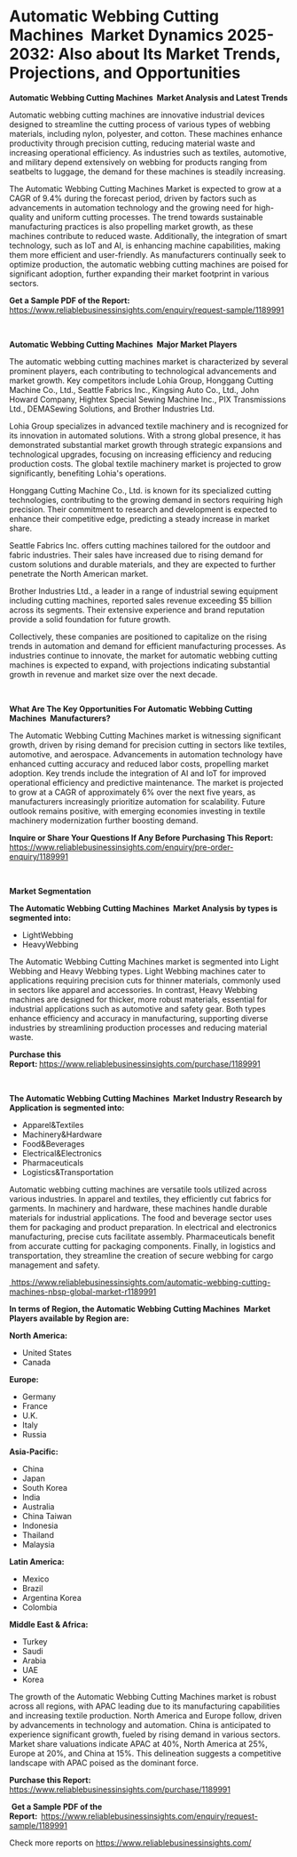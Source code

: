 <p><h1>Automatic Webbing Cutting Machines  Market Dynamics 2025-2032: Also about Its Market Trends, Projections, and Opportunities</h1></p><p><strong>Automatic Webbing Cutting Machines  Market Analysis and Latest Trends</strong></p>
<p><p>Automatic webbing cutting machines are innovative industrial devices designed to streamline the cutting process of various types of webbing materials, including nylon, polyester, and cotton. These machines enhance productivity through precision cutting, reducing material waste and increasing operational efficiency. As industries such as textiles, automotive, and military depend extensively on webbing for products ranging from seatbelts to luggage, the demand for these machines is steadily increasing.</p><p>The Automatic Webbing Cutting Machines Market is expected to grow at a CAGR of 9.4% during the forecast period, driven by factors such as advancements in automation technology and the growing need for high-quality and uniform cutting processes. The trend towards sustainable manufacturing practices is also propelling market growth, as these machines contribute to reduced waste. Additionally, the integration of smart technology, such as IoT and AI, is enhancing machine capabilities, making them more efficient and user-friendly. As manufacturers continually seek to optimize production, the automatic webbing cutting machines are poised for significant adoption, further expanding their market footprint in various sectors.</p></p>
<p><strong>Get a Sample PDF of the Report:&nbsp;</strong> <a href="https://www.reliablebusinessinsights.com/enquiry/request-sample/1189991?utm_campaign=2983&utm_medium=2&utm_source=Github&utm_content=ia&utm_term=10042025&utm_id=automatic-webbing-cutting-machines">https://www.reliablebusinessinsights.com/enquiry/request-sample/1189991</a></p>
<p>&nbsp;</p>
<p><strong>Automatic Webbing Cutting Machines  Major Market Players</strong></p>
<p><p>The automatic webbing cutting machines market is characterized by several prominent players, each contributing to technological advancements and market growth. Key competitors include Lohia Group, Honggang Cutting Machine Co., Ltd., Seattle Fabrics Inc., Kingsing Auto Co., Ltd., John Howard Company, Hightex Special Sewing Machine Inc., PIX Transmissions Ltd., DEMASewing Solutions, and Brother Industries Ltd.</p><p>Lohia Group specializes in advanced textile machinery and is recognized for its innovation in automated solutions. With a strong global presence, it has demonstrated substantial market growth through strategic expansions and technological upgrades, focusing on increasing efficiency and reducing production costs. The global textile machinery market is projected to grow significantly, benefiting Lohia's operations.</p><p>Honggang Cutting Machine Co., Ltd. is known for its specialized cutting technologies, contributing to the growing demand in sectors requiring high precision. Their commitment to research and development is expected to enhance their competitive edge, predicting a steady increase in market share.</p><p>Seattle Fabrics Inc. offers cutting machines tailored for the outdoor and fabric industries. Their sales have increased due to rising demand for custom solutions and durable materials, and they are expected to further penetrate the North American market.</p><p>Brother Industries Ltd., a leader in a range of industrial sewing equipment including cutting machines, reported sales revenue exceeding $5 billion across its segments. Their extensive experience and brand reputation provide a solid foundation for future growth.</p><p>Collectively, these companies are positioned to capitalize on the rising trends in automation and demand for efficient manufacturing processes. As industries continue to innovate, the market for automatic webbing cutting machines is expected to expand, with projections indicating substantial growth in revenue and market size over the next decade.</p></p>
<p>&nbsp;</p>
<p><strong>What Are The Key Opportunities For Automatic Webbing Cutting Machines  Manufacturers?</strong></p>
<p><p>The Automatic Webbing Cutting Machines market is witnessing significant growth, driven by rising demand for precision cutting in sectors like textiles, automotive, and aerospace. Advancements in automation technology have enhanced cutting accuracy and reduced labor costs, propelling market adoption. Key trends include the integration of AI and IoT for improved operational efficiency and predictive maintenance. The market is projected to grow at a CAGR of approximately 6% over the next five years, as manufacturers increasingly prioritize automation for scalability. Future outlook remains positive, with emerging economies investing in textile machinery modernization further boosting demand.</p></p>
<p><strong>Inquire or Share Your Questions If Any Before Purchasing This Report:</strong> <a href="https://www.reliablebusinessinsights.com/enquiry/pre-order-enquiry/1189991?utm_campaign=2983&utm_medium=2&utm_source=Github&utm_content=ia&utm_term=10042025&utm_id=automatic-webbing-cutting-machines">https://www.reliablebusinessinsights.com/enquiry/pre-order-enquiry/1189991</a></p>
<p>&nbsp;</p>
<p><strong>Market Segmentation</strong></p>
<p><strong>The Automatic Webbing Cutting Machines  Market Analysis by types is segmented into:</strong></p>
<p><ul><li>LightWebbing</li><li>HeavyWebbing</li></ul></p>
<p><p>The Automatic Webbing Cutting Machines market is segmented into Light Webbing and Heavy Webbing types. Light Webbing machines cater to applications requiring precision cuts for thinner materials, commonly used in sectors like apparel and accessories. In contrast, Heavy Webbing machines are designed for thicker, more robust materials, essential for industrial applications such as automotive and safety gear. Both types enhance efficiency and accuracy in manufacturing, supporting diverse industries by streamlining production processes and reducing material waste.</p></p>
<p><strong>Purchase this Report:&nbsp;</strong><a href="https://www.reliablebusinessinsights.com/purchase/1189991?utm_campaign=2983&utm_medium=2&utm_source=Github&utm_content=ia&utm_term=10042025&utm_id=automatic-webbing-cutting-machines">https://www.reliablebusinessinsights.com/purchase/1189991</a></p>
<p>&nbsp;</p>
<p><strong>The Automatic Webbing Cutting Machines  Market Industry Research by Application is segmented into:</strong></p>
<p><ul><li>Apparel&Textiles</li><li>Machinery&Hardware</li><li>Food&Beverages</li><li>Electrical&Electronics</li><li>Pharmaceuticals</li><li>Logistics&Transportation</li></ul></p>
<p><p>Automatic webbing cutting machines are versatile tools utilized across various industries. In apparel and textiles, they efficiently cut fabrics for garments. In machinery and hardware, these machines handle durable materials for industrial applications. The food and beverage sector uses them for packaging and product preparation. In electrical and electronics manufacturing, precise cuts facilitate assembly. Pharmaceuticals benefit from accurate cutting for packaging components. Finally, in logistics and transportation, they streamline the creation of secure webbing for cargo management and safety.</p></p>
<p><a href="https://www.reliablebusinessinsights.com/automatic-webbing-cutting-machines-nbsp-global-market-r1189991?utm_campaign=2983&utm_medium=2&utm_source=Github&utm_content=ia&utm_term=10042025&utm_id=automatic-webbing-cutting-machines">&nbsp;https://www.reliablebusinessinsights.com/automatic-webbing-cutting-machines-nbsp-global-market-r1189991</a></p>
<p><strong>In terms of Region, the Automatic Webbing Cutting Machines  Market Players available by Region are:</strong></p>
<p>
    <p> <strong> North America: </strong>
        <ul>
            <li>United States</li>
            <li>Canada</li>
        </ul>
        </p> 
    <p> <strong> Europe: </strong>
        <ul>
            <li>Germany</li>
            <li>France</li>
            <li>U.K.</li>
            <li>Italy</li>
            <li>Russia</li>
        </ul>
        </p> 
    <p> <strong> Asia-Pacific: </strong>
        <ul>
            <li>China</li>
            <li>Japan</li>
            <li>South Korea</li>
            <li>India</li>
            <li>Australia</li>
            <li>China Taiwan</li>
            <li>Indonesia</li>
            <li>Thailand</li>
            <li>Malaysia</li>
        </ul>
        </p> 
    <p> <strong> Latin America: </strong>
        <ul>
            <li>Mexico</li>
            <li>Brazil</li>
            <li>Argentina Korea</li>
            <li>Colombia</li>
        </ul>
        </p> 
    <p> <strong> Middle East & Africa: </strong>
        <ul>
            <li>Turkey</li>
            <li>Saudi</li>
            <li>Arabia</li>
            <li>UAE</li>
            <li>Korea</li>
        </ul>
    </p>
    </p>
<p><p>The growth of the Automatic Webbing Cutting Machines market is robust across all regions, with APAC leading due to its manufacturing capabilities and increasing textile production. North America and Europe follow, driven by advancements in technology and automation. China is anticipated to experience significant growth, fueled by rising demand in various sectors. Market share valuations indicate APAC at 40%, North America at 25%, Europe at 20%, and China at 15%. This delineation suggests a competitive landscape with APAC poised as the dominant force.</p></p>
<p><strong>Purchase this Report: </strong><a href="https://www.reliablebusinessinsights.com/purchase/1189991?utm_campaign=2983&utm_medium=2&utm_source=Github&utm_content=ia&utm_term=10042025&utm_id=automatic-webbing-cutting-machines">https://www.reliablebusinessinsights.com/purchase/1189991</a></p>
<p>&nbsp;<strong>Get a Sample PDF of the Report:&nbsp;&nbsp;</strong><a href="https://www.reliablebusinessinsights.com/enquiry/request-sample/1189991?utm_campaign=2983&utm_medium=2&utm_source=Github&utm_content=ia&utm_term=10042025&utm_id=automatic-webbing-cutting-machines">https://www.reliablebusinessinsights.com/enquiry/request-sample/1189991</a></p>
<p><strong></strong></p>
<p>Check more reports on <a href="https://www.reliablebusinessinsights.com/?utm_campaign=2983&utm_medium=2&utm_source=Github&utm_content=ia&utm_term=10042025&utm_id=automatic-webbing-cutting-machines">https://www.reliablebusinessinsights.com/</a></p>